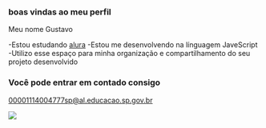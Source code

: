 ### boas vindas ao meu perfil

Meu nome Gustavo

-Estou estudando [alura](https://www.alura.com.b3)
-Estou me desenvolvendo na línguagem JaveScript
-Utilizo esse espaço para minha organização e compartilhamento do seu projeto desenvolvido

### Você pode entrar em contado consigo

00001114004777sp@al.educacao.sp.gov.br

![](https://media1.tenor.com/m/x23etZf1G3QAAAAd/aku-sayang-roblox.gif)
